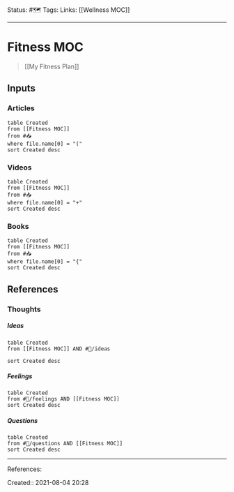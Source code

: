  Status: #🗺️ 
Tags: 
Links: [[Wellness MOC]]
___
# Fitness MOC
> [[My Fitness Plan]]
## Inputs
### Articles
```dataview
table Created
from [[Fitness MOC]]
from #📥 
where file.name[0] = "("
sort Created desc
```
### Videos
```dataview
table Created
from [[Fitness MOC]]
from #📥
where file.name[0] = "+"
sort Created desc
```
### Books
```dataview
table Created
from [[Fitness MOC]]
from #📥
where file.name[0] = "{"
sort Created desc
```
## References
### Thoughts
##### Ideas
```dataview
table Created
from [[Fitness MOC]] AND #💭/ideas

sort Created desc
```
##### Feelings
```dataview
table Created
from #💭/feelings AND [[Fitness MOC]]
sort Created desc
```
##### Questions
```dataview
table Created
from #💭/questions AND [[Fitness MOC]]
sort Created desc
```
___
References:

Created:: 2021-08-04 20:28
